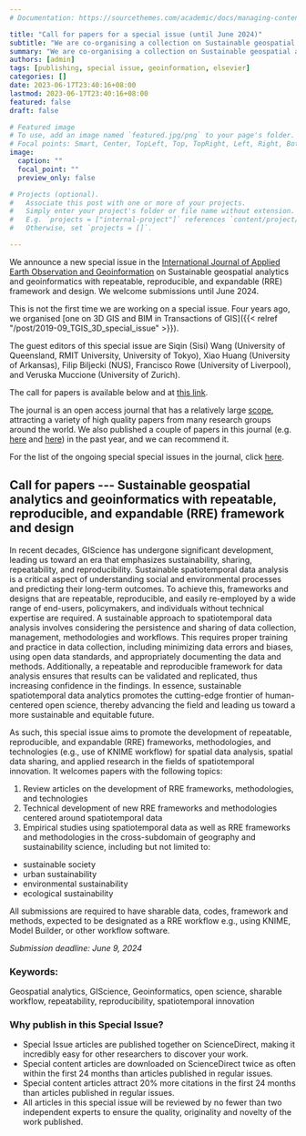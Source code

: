 ```yaml
---
# Documentation: https://sourcethemes.com/academic/docs/managing-content/

title: "Call for papers for a special issue (until June 2024)"
subtitle: "We are co-organising a collection on Sustainable geospatial analytics and geoinformatics with repeatable, reproducible, and expandable (RRE) framework and design."
summary: "We are co-organising a collection on Sustainable geospatial analytics and geoinformatics with repeatable, reproducible, and expandable (RRE) framework and design."
authors: [admin]
tags: [publishing, special issue, geoinformation, elsevier]
categories: []
date: 2023-06-17T23:40:16+08:00
lastmod: 2023-06-17T23:40:16+08:00
featured: false
draft: false

# Featured image
# To use, add an image named `featured.jpg/png` to your page's folder.
# Focal points: Smart, Center, TopLeft, Top, TopRight, Left, Right, BottomLeft, Bottom, BottomRight.
image:
  caption: ""
  focal_point: ""
  preview_only: false

# Projects (optional).
#   Associate this post with one or more of your projects.
#   Simply enter your project's folder or file name without extension.
#   E.g. `projects = ["internal-project"]` references `content/project/deep-learning/index.md`.
#   Otherwise, set `projects = []`.

---
```


We announce a new special issue in the [International Journal of Applied Earth Observation and Geoinformation](https://www.sciencedirect.com/journal/international-journal-of-applied-earth-observation-and-geoinformation) on Sustainable geospatial analytics and geoinformatics with repeatable, reproducible, and expandable (RRE) framework and design.
We welcome submissions until June 2024.

This is not the first time we are working on a special issue.
Four years ago, we organised [one on 3D GIS and BIM in Transactions of GIS]({{< relref "/post/2019-09_TGIS_3D_special_issue" >}}).

The guest editors of this special issue are Siqin (Sisi) Wang (University of Queensland, RMIT University, University of Tokyo), Xiao Huang (University of Arkansas), Filip Biljecki (NUS), Francisco Rowe (University of Liverpool), and Veruska Muccione (University of Zurich).

The call for papers is available below and at [this link](https://www.sciencedirect.com/journal/international-journal-of-applied-earth-observation-and-geoinformation/about/call-for-papers#sustainable-geospatial-analytics-and-geoinformatics-with-repeatable-reproducible-and-expandable-rre-framework-and-design).

The journal is an open access journal that has a relatively large [scope](https://www.sciencedirect.com/journal/international-journal-of-applied-earth-observation-and-geoinformation/about/aims-and-scope), attracting a variety of high quality papers from many research groups around the world.
We also published a couple of papers in this journal (e.g. [here](/publication/2023-jag-svi-sensitivity/) and [here](/publication/2022-jag-geoai/)) in the past year, and we can recommend it.

For the list of the ongoing special special issues in the journal, click [here](https://www.sciencedirect.com/journal/international-journal-of-applied-earth-observation-and-geoinformation/special-issues).


## Call for papers --- Sustainable geospatial analytics and geoinformatics with repeatable, reproducible, and expandable (RRE) framework and design

In recent decades, GIScience has undergone significant development, leading us toward an era that emphasizes sustainability, sharing, repeatability, and reproducibility. Sustainable spatiotemporal data analysis is a critical aspect of understanding social and environmental processes and predicting their long-term outcomes. To achieve this, frameworks and designs that are repeatable, reproducible, and easily re-employed by a wide range of end-users, policymakers, and individuals without technical expertise are required. A sustainable approach to spatiotemporal data analysis involves considering the persistence and sharing of data collection, management, methodologies and workflows. This requires proper training and practice in data collection, including minimizing data errors and biases, using open data standards, and appropriately documenting the data and methods. Additionally, a repeatable and reproducible framework for data analysis ensures that results can be validated and replicated, thus increasing confidence in the findings. In essence, sustainable spatiotemporal data analytics promotes the cutting-edge frontier of human-centered open science, thereby advancing the field and leading us toward a more sustainable and equitable future.

As such, this special issue aims to promote the development of repeatable, reproducible, and expandable (RRE) frameworks, methodologies, and technologies (e.g., use of KNIME workflow) for spatial data analysis, spatial data sharing, and applied research in the fields of spatiotemporal innovation. It welcomes papers with the following topics:

1. Review articles on the development of RRE frameworks, methodologies, and technologies
2. Technical development of new RRE frameworks and methodologies centered around spatiotemporal data
1. Empirical studies using spatiotemporal data as well as RRE frameworks and methodologies in the cross-subdomain of geography and sustainability science, including but not limited to:
* sustainable society
* urban sustainability
* environmental sustainability
* ecological sustainability

All submissions are required to have sharable data, codes, framework and methods, expected to be designated as a RRE workflow e.g., using KNIME, Model Builder, or other workflow software.

*Submission deadline: June 9, 2024*

### Keywords:

Geospatial analytics, GIScience, Geoinformatics, open science, sharable workflow, repeatability, reproducibility, spatiotemporal innovation

### Why publish in this Special Issue?

* Special Issue articles are published together on ScienceDirect, making it incredibly easy for other researchers to discover your work.
* Special content articles are downloaded on ScienceDirect twice as often within the first 24 months than articles published in regular issues.
* Special content articles attract 20% more citations in the first 24 months than articles published in regular issues.
* All articles in this special issue will be reviewed by no fewer than two independent experts to ensure the quality, originality and novelty of the work published.
